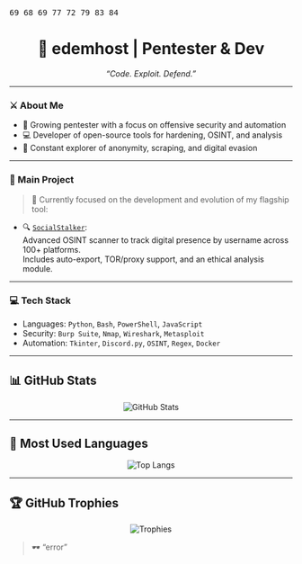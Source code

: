 <p align="center">
<pre>
69 68 69 77 72 79 83 84 
</pre>
</p>

<h1 align="center">👾 edemhost | Pentester & Dev</h1>
<p align="center"><i>“Code. Exploit. Defend.”</i></p>

---

### ⚔️ About Me

- 🧠 Growing pentester with a focus on offensive security and automation  
- 💻 Developer of open-source tools for hardening, OSINT, and analysis  
- 🧬 Constant explorer of anonymity, scraping, and digital evasion  

---

### 🧪 Main Project

> 🧠 Currently focused on the development and evolution of my flagship tool:

- 🔍 [`SocialStalker`](https://github.com/edemhost/socialstalker-showcase):  
  Advanced OSINT scanner to track digital presence by username across 100+ platforms.  
  Includes auto-export, TOR/proxy support, and an ethical analysis module.

---

### 💻 Tech Stack

- Languages: `Python`, `Bash`, `PowerShell`, `JavaScript`  
- Security: `Burp Suite`, `Nmap`, `Wireshark`, `Metasploit`  
- Automation: `Tkinter`, `Discord.py`, `OSINT`, `Regex`, `Docker`

---

## 📊 GitHub Stats

<p align="center">
  <img src="https://github-readme-stats.vercel.app/api?username=edemhost&show_icons=true&theme=tokyonight&hide_border=true" alt="GitHub Stats" />
</p>

---

## 🧠 Most Used Languages

<p align="center">
  <img src="https://github-readme-stats.vercel.app/api/top-langs/?username=edemhost&layout=compact&theme=tokyonight&hide_border=true" alt="Top Langs" />
</p>

---

## 🏆 GitHub Trophies

<p align="center">
  <img src="https://github-profile-trophy.vercel.app/?username=edemhost&theme=onedark&margin-w=15&no-bg=true&no-frame=true" alt="Trophies" />
</p>

> 🕶️ “error”


